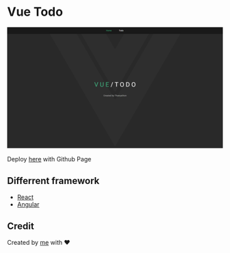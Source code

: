 # Vue Todo

![Cover](./git-cover.png)

Deploy [here](https://bloodzmoon.github.io/vue-todo/) with Github Page

## Differrent framework

- [React](https://github.com/bloodzmoon/react-todo)
- [Angular](https://github.com/bloodzmoon/angular-todo)

## Credit

Created by [me](https://github.com/bloodzmoon) with ❤

